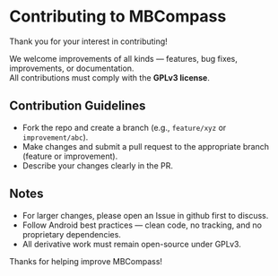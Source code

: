 # Contributing to MBCompass

Thank you for your interest in contributing!

We welcome improvements of all kinds — features, bug fixes, improvements, or documentation.  
All contributions must comply with the **GPLv3 license**.

## Contribution Guidelines

- Fork the repo and create a branch (e.g., `feature/xyz` or `improvement/abc`).
- Make changes and submit a pull request to the appropriate branch (feature or improvement).
- Describe your changes clearly in the PR.

## Notes

- For larger changes, please open an Issue in github first to discuss.
- Follow Android best practices — clean code, no tracking, and no proprietary dependencies.
- All derivative work must remain open-source under GPLv3.

Thanks for helping improve MBCompass!